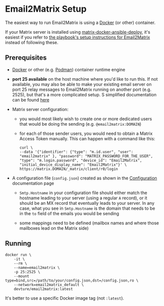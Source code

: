 # Email2Matrix Setup

The easiest way to run Email2Matrix is using a [Docker](https://www.docker.com/) (or other) container.

If your Matrix server is installed using [matrix-docker-ansible-deploy](https://github.com/spantaleev/matrix-docker-ansible-deploy), it's easiest if you refer to [the playbook's setup instructions for Email2Matrix](https://github.com/spantaleev/matrix-docker-ansible-deploy/blob/master/docs/configuring-playbook-email2matrix.md) instead of following these.


## Prerequisites

- [Docker](https://www.docker.com/) or other (e.g. [Podman](https://podman.io/)) container runtime engine

- **port 25 available** on the host machine where you'd like to run this. If not available, you may also be able to make your existing email server on port 25 relay messages to Email2Matrix running on another port (e.g. 2525), but that's a more complicated setup. S simplified documentation can be found [here](setup_with_postfix.md)

- Matrix server configuration:

	- you would most likely wish to create one or more dedicated users that would be doing the sending (e.g. `@email2matrix:DOMAIN`)

	- for each of those sender users, you would need to obtain a Matrix Access Token manually. This can happen with a command like this:

		```
		curl \
		--data '{"identifier": {"type": "m.id.user", "user": "email2matrix" }, "password": "MATRIX_PASSWORD_FOR_THE_USER", "type": "m.login.password", "device_id": "Email2Matrix", "initial_device_display_name": "Email2Matrix"}' \
		https://matrix.DOMAIN/_matrix/client/r0/login
		```

- A configuration file (`config.json`) created as shown in the [Configuration](configuration.md) documentation page

	- `Smtp.Hostname` in your configuration file should either match the hostname leading to your server (using a regular `A` record), or it should be an MX record that eventually leads to your server. In any case, what you see in `Smtp.Hostname` is the domain that needs to be in the `to` field of the emails you would be sending

	- some mappings need to be defined (mailbox names and where those mailboxes lead on the Matrix side)


## Running

```
docker run \
	-it \
	--rm \
	--name=email2matrix \
	-p 25:2525 \
	--mount type=bind,src=/path/to/your/config.json,dst=/config.json,ro \
	--network=email2matrix_default \
	devture/email2matrix:latest
```

It's better to use a specific Docker image tag (not `:latest`).
